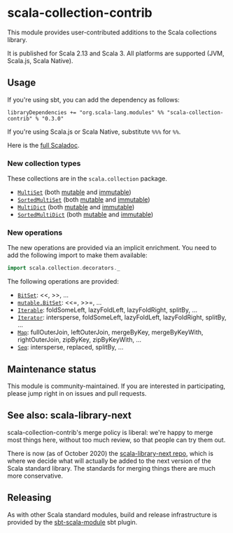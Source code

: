 # scala-collection-contrib

This module provides user-contributed additions to the Scala collections library.

It is published for Scala 2.13 and Scala 3. All platforms are supported (JVM, Scala.js, Scala Native).

## Usage

If you're using sbt, you can add the dependency as follows:

```
libraryDependencies += "org.scala-lang.modules" %% "scala-collection-contrib" % "0.3.0"
```

If you're using Scala.js or Scala Native, substitute `%%%` for `%%`.

Here is the [full Scaladoc](https://static.javadoc.io/org.scala-lang.modules/scala-collection-contrib_2.13/0.3.0/scala/collection/index.html).

### New collection types

These collections are in the `scala.collection` package.

- [`MultiSet`](https://static.javadoc.io/org.scala-lang.modules/scala-collection-contrib_2.13/0.3.0/scala/collection/MultiSet.html) (both [mutable](https://static.javadoc.io/org.scala-lang.modules/scala-collection-contrib_2.13/0.3.0/scala/collection/mutable/MultiSet.html) and [immutable](https://static.javadoc.io/org.scala-lang.modules/scala-collection-contrib_2.13/0.3.0/scala/collection/immutable/MultiSet.html))
- [`SortedMultiSet`](https://static.javadoc.io/org.scala-lang.modules/scala-collection-contrib_2.13/0.3.0/scala/collection/SortedMultiSet.html) (both [mutable](https://static.javadoc.io/org.scala-lang.modules/scala-collection-contrib_2.13/0.3.0/scala/collection/mutable/SortedMultiSet.html) and [immutable](https://static.javadoc.io/org.scala-lang.modules/scala-collection-contrib_2.13/0.3.0/scala/collection/immutable/SortedMultiSet.html))
- [`MultiDict`](https://static.javadoc.io/org.scala-lang.modules/scala-collection-contrib_2.13/0.3.0/scala/collection/MultiDict.html) (both [mutable](https://static.javadoc.io/org.scala-lang.modules/scala-collection-contrib_2.13/0.3.0/scala/collection/mutable/MultiDict.html) and [immutable](https://static.javadoc.io/org.scala-lang.modules/scala-collection-contrib_2.13/0.3.0/scala/collection/immutable/MultiDict.html))
- [`SortedMultiDict`](https://static.javadoc.io/org.scala-lang.modules/scala-collection-contrib_2.13/0.3.0/scala/collection/SortedMultiDict.html) (both [mutable](https://static.javadoc.io/org.scala-lang.modules/scala-collection-contrib_2.13/0.3.0/scala/collection/mutable/SortedMultiDict.html) and [immutable](https://static.javadoc.io/org.scala-lang.modules/scala-collection-contrib_2.13/0.3.0/scala/collection/immutable/SortedMultiDict.html))

### New operations

The new operations are provided via an implicit enrichment. You need to add the following
import to make them available:

```scala
import scala.collection.decorators._
```

The following operations are provided:

- [`BitSet`](https://static.javadoc.io/org.scala-lang.modules/scala-collection-contrib_2.13/latest/scala/collection/decorators/BitSetDecorator.html): <<, >>, ...
- [`mutable.BitSet`](https://static.javadoc.io/org.scala-lang.modules/scala-collection-contrib_2.13/latest/scala/collection/decorators/MutableBitSetDecorator.html): <<=, >>=, ...
- [`Iterable`](https://static.javadoc.io/org.scala-lang.modules/scala-collection-contrib_2.13/latest/scala/collection/decorators/IterableDecorator.html): foldSomeLeft, lazyFoldLeft, lazyFoldRight, splitBy, ...
- [`Iterator`](https://static.javadoc.io/org.scala-lang.modules/scala-collection-contrib_2.13/latest/scala/collection/decorators/IteratorDecorator.html): intersperse, foldSomeLeft, lazyFoldLeft, lazyFoldRight, splitBy, ...
- [`Map`](https://static.javadoc.io/org.scala-lang.modules/scala-collection-contrib_2.13/latest/scala/collection/decorators/MapDecorator.html): fullOuterJoin, leftOuterJoin, mergeByKey, mergeByKeyWith, rightOuterJoin, zipByKey, zipByKeyWith, ...
- [`Seq`](https://static.javadoc.io/org.scala-lang.modules/scala-collection-contrib_2.13/latest/scala/collection/decorators/SeqDecorator.html): intersperse, replaced, splitBy, ...


## Maintenance status

This module is community-maintained.  If you are interested in
participating, please jump right in on issues and pull requests.

## See also: scala-library-next

scala-collection-contrib's merge policy is liberal: we're happy to merge most things here, without too much review, so that people can try them out.

There is now (as of October 2020) the [scala-library-next repo](https://github.com/scala/scala-library-next), which is where we decide what will actually be added to the next version of the Scala standard library. The standards for merging things there are much more conservative.

## Releasing

As with other Scala standard modules, build and release infrastructure
is provided by the
[sbt-scala-module](https://github.com/scala/sbt-scala-module/) sbt
plugin.
